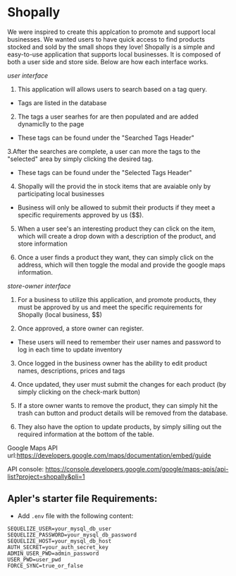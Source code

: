 # Shopally

We were inspired to create this applcation to promote and support local businesses. We wanted users to have quick access to find products stocked and sold by the small shops they love! Shopally is a simple and easy-to-use application that supports local businesses. It is composed of both a user side and store side. Below are how each interface works.

_user interface_
1. This application will allows users to search based on a tag query.
  * Tags are listed in the database

2. The tags a user searhes for are then populated and are added dynamiclly to the page
  * These tags can be found under the "Searched Tags Header"
  
3.After the searches are complete, a user can more the tags to the "selected" area by simply clicking the desired tag.
  * These tags can be found under the "Selected Tags Header"

4. Shopally will the provid the in stock items that are avaiable only by participating local businesses
  * Business will only be allowed to submit their products if they meet a specific requirements approved by us ($$). 

5. When a user see's an interesting product they can click on the item, which will create a drop down with a description of the product, and store information

6. Once a user finds a product they want, they can simply click on the address, which will then toggle the modal and provide the google maps information. 

_store-owner interface_
1. For a business to utilize this application, and promote products, they must be approved by us and meet the specific requirements for Shopally (local business, $$)

2. Once approved, a store owner can register. 
  * These users will need to remember their user names and password to log in each time to update inventory

3. Once logged in the business owner has the ability to edit product names, descriptions, prices and tags

4. Once updated, they user must submit the changes for each product (by simply clicking on the check-mark button) 

5. If a store owner wants to remove the product, they can simply hit the trash can button and product details will be removed from the database. 

6. They also have the option to update products, by simply silling out the required information at the bottom of the table.


Google Maps API url:https://developers.google.com/maps/documentation/embed/guide

API console: https://console.developers.google.com/google/maps-apis/api-list?project=shopally&pli=1

















## Apler's starter file Requirements:

* Add `.env` file with the following content:

```
SEQUELIZE_USER=your_mysql_db_user
SEQUELIZE_PASSWORD=your_mysql_db_password
SEQUELIZE_HOST=your_mysql_db_host
AUTH_SECRET=your_auth_secret_key
ADMIN_USER_PWD=admin_password
USER_PWD=user_pwd
FORCE_SYNC=true_or_false
```

